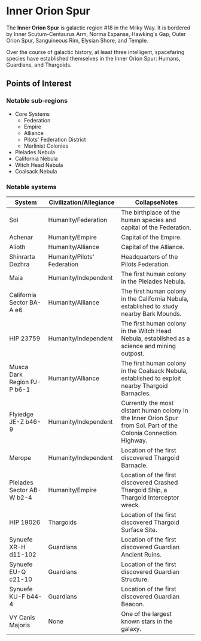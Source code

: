 # Inner Orion Spur
The **Inner Orion Spur** is galactic region #18 in the Milky Way. It is bordered by Inner Scutum-Centaurus Arm, Norma Expanse, Hawking's Gap, Outer Orion Spur, Sanguineous Rim, Elysian Shore, and Temple.

Over the course of galactic history, at least three intelligent, spacefaring species have established themselves in the Inner Orion Spur: Humans, Guardians, and Thargoids.

## Points of Interest

### Notable sub-regions

- Core Systems
    - Federation
    - Empire
    - Alliance
    - Pilots' Federation District
    - Marlinist Colonies
- Pleiades Nebula
- California Nebula
- Witch Head Nebula
- Coalsack Nebula

### Notable systems

| System | Civilization/Allegiance | CollapseNotes |
| --- | --- | --- |
| Sol | Humanity/Federation | The birthplace of the human species and capital of the Federation. |
| Achenar | Humanity/Empire | Capital of the Empire. |
| Alioth | Humanity/Alliance | Capital of the Alliance. |
| Shinrarta Dezhra | Humanity/Pilots' Federation | Headquarters of the Pilots Federation. |
| Maia | Humanity/Independent | The first human colony in the Pleiades Nebula. |
| California Sector BA-A e6 | Humanity/Alliance | The first human colony in the California Nebula, established to study nearby Bark Mounds. |
| HIP 23759 | Humanity/Independent | The first human colony in the Witch Head Nebula, established as a science and mining outpost. |
| Musca Dark Region PJ-P b6-1 | Humanity/Alliance | The first human colony in the Coalsack Nebula, established to exploit nearby Thargoid Barnacles. |
| Flyiedge JE-Z b46-9 | Humanity/Independent | Currently the most distant human colony in the Inner Orion Spur from Sol. Part of the Colonia Connection Highway. |
| Merope | Humanity/Independent | Location of the first discovered Thargoid Barnacle. |
| Pleiades Sector AB-W b2-4 | Humanity/Empire | Location of the first discovered Crashed Thargoid Ship, a Thargoid Interceptor wreck. |
| HIP 19026 | Thargoids | Location of the first discovered Thargoid Surface Site. |
| Synuefe XR-H d11-102 | Guardians | Location of the first discovered Guardian Ancient Ruins. |
| Synuefe EU-Q c21-10 | Guardians | Location of the first discovered Guardian Structure. |
| Synuefe KU-F b44-4 | Guardians | Location of the first discovered Guardian Beacon. |
| VY Canis Majoris | None | One of the largest known stars in the galaxy. |
